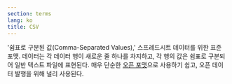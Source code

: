 ```yaml
---
section: terms
lang: ko
title: CSV
---
```


'쉼표로 구분된 값(Comma-Separated Values),' 스프레드시트 데이터를 위한 표준 포맷. 데이터는 각 데이터 행이 새로운 줄 하나를 차지하고, 각 행의 값은 쉼표로 구분되어 일반 텍스트 파일에 표현된다. 매우 단순한 [오픈 포맷](../open-format/)으로 사용하기 쉽고, 오픈 데이터 발행을 위해 널리 사용된다.

